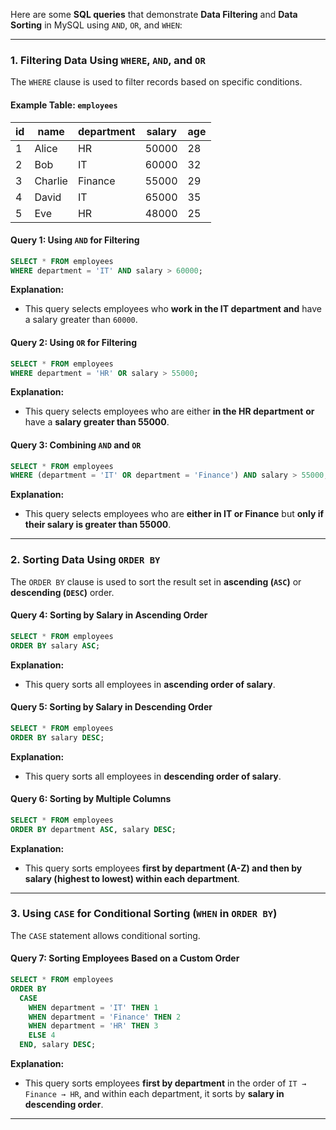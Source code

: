 Here are some **SQL queries** that demonstrate **Data Filtering** and **Data Sorting** in MySQL using `AND`, `OR`, and `WHEN`:

---

### **1. Filtering Data Using `WHERE`, `AND`, and `OR`**
The `WHERE` clause is used to filter records based on specific conditions.

#### **Example Table: `employees`**
| id  | name   | department  | salary  | age |
|-----|--------|------------|---------|-----|
| 1   | Alice  | HR         | 50000   | 28  |
| 2   | Bob    | IT         | 60000   | 32  |
| 3   | Charlie| Finance    | 55000   | 29  |
| 4   | David  | IT         | 65000   | 35  |
| 5   | Eve    | HR         | 48000   | 25  |

#### **Query 1: Using `AND` for Filtering**
```sql
SELECT * FROM employees 
WHERE department = 'IT' AND salary > 60000;
```
**Explanation:**  
- This query selects employees who **work in the IT department** **and** have a salary greater than `60000`.

#### **Query 2: Using `OR` for Filtering**
```sql
SELECT * FROM employees 
WHERE department = 'HR' OR salary > 55000;
```
**Explanation:**  
- This query selects employees who are either **in the HR department** **or** have a **salary greater than 55000**.

#### **Query 3: Combining `AND` and `OR`**
```sql
SELECT * FROM employees 
WHERE (department = 'IT' OR department = 'Finance') AND salary > 55000;
```
**Explanation:**  
- This query selects employees who are **either in IT or Finance** but **only if their salary is greater than 55000**.

---

### **2. Sorting Data Using `ORDER BY`**
The `ORDER BY` clause is used to sort the result set in **ascending (`ASC`)** or **descending (`DESC`)** order.

#### **Query 4: Sorting by Salary in Ascending Order**
```sql
SELECT * FROM employees 
ORDER BY salary ASC;
```
**Explanation:**  
- This query sorts all employees in **ascending order of salary**.

#### **Query 5: Sorting by Salary in Descending Order**
```sql
SELECT * FROM employees 
ORDER BY salary DESC;
```
**Explanation:**  
- This query sorts all employees in **descending order of salary**.

#### **Query 6: Sorting by Multiple Columns**
```sql
SELECT * FROM employees 
ORDER BY department ASC, salary DESC;
```
**Explanation:**  
- This query sorts employees **first by department (A-Z) and then by salary (highest to lowest) within each department**.

---

### **3. Using `CASE` for Conditional Sorting (`WHEN` in `ORDER BY`)**
The `CASE` statement allows conditional sorting.

#### **Query 7: Sorting Employees Based on a Custom Order**
```sql
SELECT * FROM employees 
ORDER BY 
  CASE 
    WHEN department = 'IT' THEN 1
    WHEN department = 'Finance' THEN 2
    WHEN department = 'HR' THEN 3
    ELSE 4
  END, salary DESC;
```
**Explanation:**  
- This query sorts employees **first by department** in the order of `IT → Finance → HR`, and within each department, it sorts by **salary in descending order**.

---
